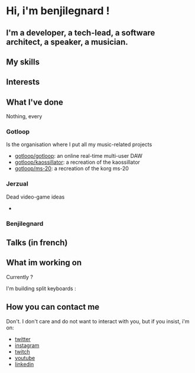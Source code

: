 # Hi, i'm benjilegnard !

## I'm a developer, a tech-lead, a software architect, a speaker, a musician.

## My skills

## Interests

## What I've done

Nothing, every

### Gotloop

Is the organisation where I put all my music-related projects

- [gotloop/gotloop](): an online real-time multi-user DAW
- [gotloop/kaossillator](): a recreation of the kaossillator
- [gotloop/ms-20](): a recreation of the korg ms-20

### Jerzual

Dead video-game ideas

- []()


### Benjilegnard

## Talks (in french)


## What im working on

Currently ?

I'm building split keyboards :

## How you can contact me

Don't. I don't care and do not want to interact with you, but if you insist, i'm on:

- [twitter](https://twitter.com/benjilegnard)
- [instagram](https://instagram.com/benjilegnard)
- [twitch](https://twitch.tv/benjilegnard)
- [youtube](https://youtube.com/benjilegnard)
- [linkedin](https://linkedin.com/l/benjilegnard)
